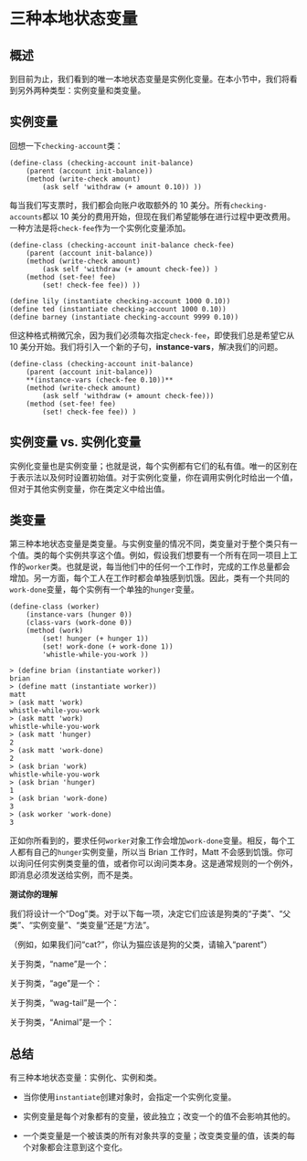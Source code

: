 # 三种本地状态变量

## 概述

到目前为止，我们看到的唯一本地状态变量是实例化变量。在本小节中，我们将看到另外两种类型：实例变量和类变量。

## 实例变量

回想一下`checking-account`类：

```
(define-class (checking-account init-balance)
    (parent (account init-balance))
    (method (write-check amount)
        (ask self 'withdraw (+ amount 0.10)) )) 
```

每当我们写支票时，我们都会向账户收取额外的 10 美分。所有`checking-accounts`都以 10 美分的费用开始，但现在我们希望能够在进行过程中更改费用。一种方法是将`check-fee`作为一个实例化变量添加。

```
(define-class (checking-account init-balance check-fee)
    (parent (account init-balance))
    (method (write-check amount)
        (ask self 'withdraw (+ amount check-fee)) )
    (method (set-fee! fee)
        (set! check-fee fee)) ))

(define lily (instantiate checking-account 1000 0.10))
(define ted (instantiate checking-account 1000 0.10))
(define barney (instantiate checking-account 9999 0.10)) 
```

但这种格式稍微冗余，因为我们必须每次指定`check-fee`，即使我们总是希望它从 10 美分开始。我们将引入一个新的子句，**instance-vars**，解决我们的问题。

```
(define-class (checking-account init-balance)
    (parent (account init-balance))
    **(instance-vars (check-fee 0.10))**
    (method (write-check amount)
        (ask self 'withdraw (+ amount check-fee)))
    (method (set-fee! fee)
        (set! check-fee fee)) )
```

## 实例变量 vs. 实例化变量

实例化变量也是实例变量；也就是说，每个实例都有它们的私有值。唯一的区别在于表示法以及何时设置初始值。对于实例化变量，你在调用实例化时给出一个值，但对于其他实例变量，你在类定义中给出值。

## 类变量

第三种本地状态变量是类变量。与实例变量的情况不同，类变量对于整个类只有一个值。类的每个实例共享这个值。例如，假设我们想要有一个所有在同一项目上工作的`worker`类。也就是说，每当他们中的任何一个工作时，完成的工作总量都会增加。另一方面，每个工人在工作时都会单独感到饥饿。因此，类有一个共同的`work-done`变量，每个实例有一个单独的`hunger`变量。

```
(define-class (worker)
    (instance-vars (hunger 0))
    (class-vars (work-done 0))
    (method (work)
        (set! hunger (+ hunger 1))
        (set! work-done (+ work-done 1))
        'whistle-while-you-work ))  

> (define brian (instantiate worker))
brian
> (define matt (instantiate worker))
matt
> (ask matt 'work)
whistle-while-you-work
> (ask matt 'work)
whistle-while-you-work
> (ask matt 'hunger)
2
> (ask matt 'work-done)
2
> (ask brian 'work)
whistle-while-you-work
> (ask brian 'hunger)
1
> (ask brian 'work-done)
3
> (ask worker 'work-done)
3 
```

正如你所看到的，要求任何`worker`对象工作会增加`work-done`变量。相反，每个工人都有自己的`hunger`实例变量，所以当 Brian 工作时，Matt 不会感到饥饿。你可以询问任何实例类变量的值，或者你可以询问类本身。这是通常规则的一个例外，即消息必须发送给实例，而不是类。

**测试你的理解**

我们将设计一个“Dog”类。对于以下每一项，决定它们应该是狗类的“子类”、“父类”、“实例变量”、“类变量”还是“方法”。

（例如，如果我们问“cat?”，你认为猫应该是狗的父类，请输入“parent”）

关于狗类，“name”是一个：

关于狗类，“age”是一个：

关于狗类，“wag-tail”是一个：

关于狗类，“Animal”是一个：

## 总结

有三种本地状态变量：实例化、实例和类。

+   当你使用`instantiate`创建对象时，会指定一个实例化变量。

+   实例变量是每个对象都有的变量，彼此独立；改变一个的值不会影响其他的。

+   一个类变量是一个被该类的所有对象共享的变量；改变类变量的值，该类的每个对象都会注意到这个变化。
